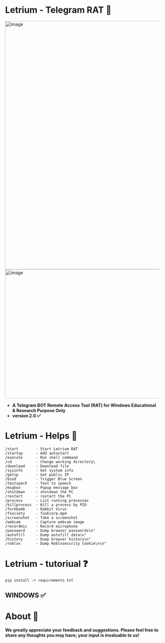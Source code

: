 # Letrium - Telegram RAT 🔮
<img width="715" height="809" alt="image" src="https://github.com/user-attachments/assets/2137a351-d155-4182-ab11-9d0e379fa1a1" />

<img width="684" height="420" alt="image" src="https://github.com/user-attachments/assets/3d06b0f9-d58f-43c1-b7a2-d49598250e10" />

- **A Telegram BOT Remote Access Tool (RAT) for Windows
Educational & Research Purpose Only**
- **version 2.0 ✅**
# Letrium - Helps 🔮
```
/start        - Start Letrium RAT
/startup      - Add autostart 
/execute      - Run shell command
/cd           - Change working directory\
/download     - Download file
/sysinfo      - Get system info
/getip        - Get public IP
/bsod         - Trigger Blue Screen
/textspech    - Text to speech
/msgbox       - Popup message box
/shutdown     - shutdown the PC 
/restart      - restart the PC
/process      - List running processes
/killprocess  - Kill a process by PID
/forkbomb     - Rabbit Virus
/fsociety     - fuxEcorp.mp4
/screenshot   - Take a screenshot
/webcam       - Capture webcam image
/recordmic    - Record microphone
/password     - Dump browser passwords\n"
/autofill     - Dump autofill data\n"
/history      - Dump browser history\n"
/roblox       - Dump Roblosecurity cookie\n\n"
```

# Letrium - tutoriual ❓
```
pip install -r requirements.txt
```

## WINDOWS ✅

# About 🤑
**We greatly appreciate your feedback and suggestions. Please feel free to share any thoughts you may have; your input is invaluable to us!**



